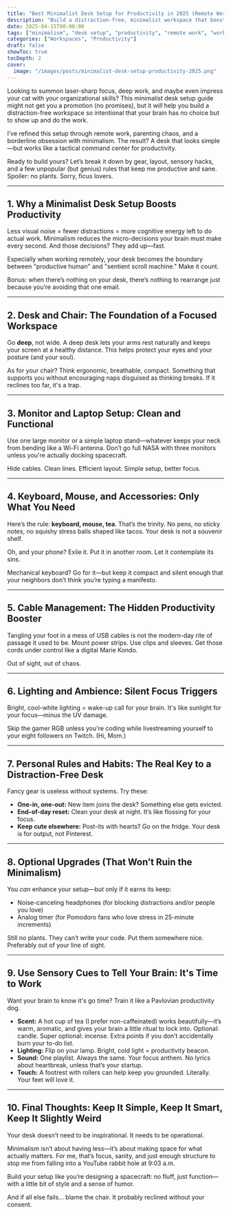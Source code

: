 ```yaml
---
title: "Best Minimalist Desk Setup for Productivity in 2025 (Remote Work Edition)"
description: "Build a distraction-free, minimalist workspace that boosts your productivity in 2025. A witty, smart guide for remote workers, developers, and deep work fanatics."
date: 2025-04-15T00:00:00
tags: ["minimalism", "desk setup", "productivity", "remote work", "workspace"]
categories: ["Workspaces", "Productivity"]
draft: false
showToc: true
tocDepth: 2
cover:
  image: "/images/posts/minimalist-desk-setup-productivity-2025.png"
---
```

Looking to summon laser-sharp focus, deep work, and maybe even impress your cat with your organizational skills? This minimalist desk setup guide might not get you a promotion (no promises), but it *will* help you build a distraction-free workspace so intentional that your brain has no choice but to show up and do the work.

I’ve refined this setup through remote work, parenting chaos, and a borderline obsession with minimalism. The result? A desk that looks simple—but works like a tactical command center for productivity.

Ready to build yours? Let’s break it down by gear, layout, sensory hacks, and a few unpopular (but genius) rules that keep me productive and sane. Spoiler: no plants. Sorry, ficus lovers.

---

## 1. Why a Minimalist Desk Setup Boosts Productivity

Less visual noise = fewer distractions = more cognitive energy left to do actual work. Minimalism reduces the micro-decisions your brain must make every second. And those decisions? They add up—fast.

Especially when working remotely, your desk becomes the boundary between "productive human" and "sentient scroll machine." Make it count.

Bonus: when there’s nothing on your desk, there’s nothing to rearrange just because you’re avoiding that one email.

---

## 2. Desk and Chair: The Foundation of a Focused Workspace

Go **deep**, not wide. A deep desk lets your arms rest naturally and keeps your screen at a healthy distance. This helps protect your eyes and your posture (and your soul).

As for your chair? Think ergonomic, breathable, compact. Something that supports you without encouraging naps disguised as thinking breaks. If it reclines too far, it's a trap.

---

## 3. Monitor and Laptop Setup: Clean and Functional

Use one large monitor or a simple laptop stand—whatever keeps your neck from bending like a Wi-Fi antenna. Don’t go full NASA with three monitors unless you're actually docking spacecraft.

Hide cables. Clean lines. Efficient layout. Simple setup, better focus.

---

## 4. Keyboard, Mouse, and Accessories: Only What You Need

Here’s the rule: **keyboard, mouse, tea**. That’s the trinity. No pens, no sticky notes, no squishy stress balls shaped like tacos. Your desk is not a souvenir shelf.

Oh, and your phone? Exile it. Put it in another room. Let it contemplate its sins.

Mechanical keyboard? Go for it—but keep it compact and silent enough that your neighbors don’t think you’re typing a manifesto.

---

## 5. Cable Management: The Hidden Productivity Booster

Tangling your foot in a mess of USB cables is not the modern-day rite of passage it used to be. Mount power strips. Use clips and sleeves. Get those cords under control like a digital Marie Kondo.

Out of sight, out of chaos.

---

## 6. Lighting and Ambience: Silent Focus Triggers

Bright, cool-white lighting = wake-up call for your brain. It's like sunlight for your focus—minus the UV damage.

Skip the gamer RGB unless you're coding while livestreaming yourself to your eight followers on Twitch. (Hi, Mom.)

---

## 7. Personal Rules and Habits: The Real Key to a Distraction-Free Desk

Fancy gear is useless without systems. Try these:

- **One-in, one-out:** New item joins the desk? Something else gets evicted.
- **End-of-day reset:** Clean your desk at night. It’s like flossing for your focus.
- **Keep cute elsewhere:** Post-its with hearts? Go on the fridge. Your desk is for output, not Pinterest.

---

## 8. Optional Upgrades (That Won’t Ruin the Minimalism)

You *can* enhance your setup—but only if it earns its keep:

- Noise-canceling headphones (for blocking distractions and/or people you love)
- Analog timer (for Pomodoro fans who love stress in 25-minute increments)

Still no plants. They can’t write your code. Put them somewhere nice. Preferably out of your line of sight.

---

## 9. Use Sensory Cues to Tell Your Brain: It's Time to Work

Want your brain to know it's go time? Train it like a Pavlovian productivity dog.

- **Scent:** A hot cup of tea (I prefer non-caffeinated) works beautifully—it’s warm, aromatic, and gives your brain a little ritual to lock into. Optional: candle. Super optional: incense. Extra points if you don’t accidentally burn your to-do list.
- **Lighting:** Flip on your lamp. Bright, cold light = productivity beacon.
- **Sound:** One playlist. Always the same. Your focus anthem. No lyrics about heartbreak, unless that’s your startup.
- **Touch:** A footrest with rollers can help keep you grounded. Literally. Your feet will love it.

---

## 10. Final Thoughts: Keep It Simple, Keep It Smart, Keep It Slightly Weird

Your desk doesn’t need to be inspirational. It needs to be operational.

Minimalism isn’t about having less—it’s about making space for what actually matters. For me, that’s focus, sanity, and just enough structure to stop me from falling into a YouTube rabbit hole at 9:03 a.m.

Build your setup like you’re designing a spacecraft: no fluff, just function—with a little bit of style and a sense of humor.

And if all else fails... blame the chair. It probably reclined without your consent.
